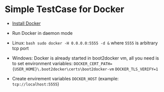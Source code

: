 Simple TestCase for Docker
==========================

* [Install Docker](https://docs.docker.com/installation/)
* Run Docker in daemon mode
 * Linux: ```bash sudo docker -H 0.0.0.0:5555 -d &``` where `5555` is arbitrary tcp port
 * Windows: Docker is already started in boot2docker vm, all you need is to set environment variables:
  `DOCKER_CERT_PATH={USER_HOME}\.boot2docker\certs\boot2docker-vm`
  `DOCKER_TLS_VERIFY=1`

* Create envirement variables `DOCKER_HOST` (example: `tcp://localhost:5555`)
